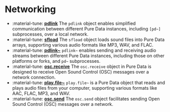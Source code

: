 # Networking

<div class="grid cards" markdown>

- :material-tune: [__pdlink__](pdlink.md) The `pdlink` object enables simplified communication between different Pure Data instances, including `[pd~]` subprocesses, over a local network.
- :material-tune: [__sfload__](sfload.md) The `sfload` object loads sound files into Pure Data arrays, supporting various audio formats like MP3, WAV, and FLAC.
- :material-tune: [__pdlink~__](pdlink~.md) `pdlink~` enables sending and receiving audio streams between different Pure Data instances, including those on other platforms or forks, and `pd~` subprocesses.
- :material-tune: [__osc.receive__](osc.receive.md) The `osc.receive` object in Pure Data is designed to receive Open Sound Control (OSC) messages over a network connection.
- :material-tune: [__play.file~__](play.file~.md) `play.file~` is a Pure Data object that reads and plays audio files from your computer, supporting various formats like AAC, FLAC, MP3, and WAV.
- :material-tune: [__osc.send__](osc.send.md) The `osc.send` object facilitates sending Open Sound Control (OSC) messages over a network.

</div>